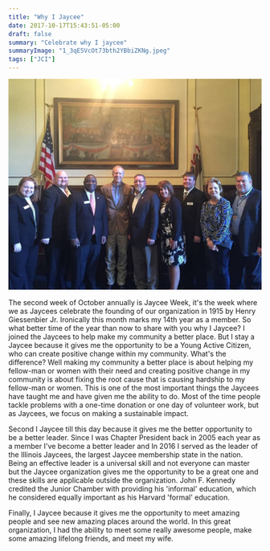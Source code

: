 ```yaml
---
title: "Why I Jaycee"
date: 2017-10-17T15:43:51-05:00
draft: false
summary: "Celebrate why I jaycee"
summaryImage: "1_3qE5VcOt73bth2YBbiZKNg.jpeg"
tags: ["JCI"]
---
```

![Illinois Jaycees Member with IL Gov. Bruce Rauner & State Senator Charlie Meier](iljc1.jpeg)

The second week of October annually is Jaycee Week, it's the week where we as Jaycees celebrate the founding of our organization in 1915 by Henry Giessenbier Jr. Ironically this month marks my 14th year as a member. So what better time of the year than now to share with you why I Jaycee? I joined the Jaycees to help make my community a better place. But I stay a Jaycee because it gives me the opportunity to be a Young Active Citizen, who can create positive change within my community. What's the difference? Well making my community a better place is about helping my fellow-man or women with their need and creating positive change in my community is about fixing the root cause that is causing hardship to my fellow-man or women. This is one of the most important things the Jaycees have taught me and have given me the ability to do. Most of the time people tackle problems with a one-time donation or one day of volunteer work, but as Jaycees, we focus on making a sustainable impact.

Second I Jaycee till this day because it gives me the better opportunity to be a better leader. Since I was Chapter President back in 2005 each year as a member I've become a better leader and In 2016 I served as the leader of the Illinois Jaycees, the largest Jaycee membership state in the nation. Being an effective leader is a universal skill and not everyone can master but the Jaycee organization gives me the opportunity to be a great one and these skills are applicable outside the organization. John F. Kennedy credited the Junior Chamber with providing his 'informal' education, which he considered equally important as his Harvard 'formal' education.

Finally, I Jaycee because it gives me the opportunity to meet amazing people and see new amazing places around the world. In this great organization, I had the ability to meet some really awesome people, make some amazing lifelong friends, and meet my wife.